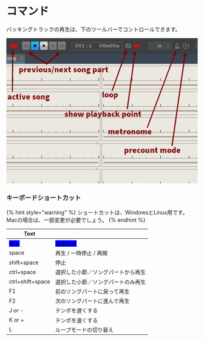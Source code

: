 # コマンド

バッキングトラックの再生は、下のツールバーでコントロールできます。

![](../.gitbook/assets/MusicControlToolbarText.png)

### キーボードショートカット

{% hint style="warning" %}
ショートカットは、WindowsとLinux用です。Macの場合は、一部変更が必要でしょう。
{% endhint %}

| Text                                           |                                                  |
| ---------------------------------------------- | ------------------------------------------------ |
| <mark style="background-color:blue;">キー</mark> | <mark style="background-color:blue;">コマンド</mark> |
| space                                          | 再生 / 一時停止 / 再開                                   |
| shift+space                                    | 停止                                               |
| ctrl+space                                     | 選択した小節／ソングパートから再生                                |
| ctrl+shift+space                               | 選択した小節／ソングパートのみ再生                                |
| F1                                             | 前のソングパートに戻って再生                                   |
| F2                                             | 次のソングパートに進んで再生                                   |
| J or -                                         | テンポを遅くする                                         |
| K or +                                         | テンポを速くする                                         |
| L                                              | ループモードの切り替え                                      |
